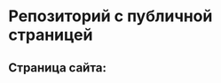 # Репозиторий с публичной страницей

## Страница сайта:
<!--https://viktoriaadamenko.github.io/MySite_ /-->